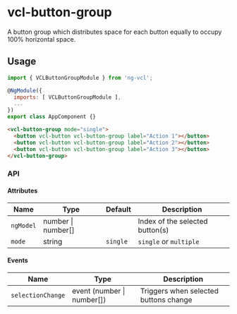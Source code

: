 # vcl-button-group

A button group which distributes space for each button equally to occupy 100% horizontal space.

## Usage

```js
import { VCLButtonGroupModule } from 'ng-vcl';

@NgModule({
  imports: [ VCLButtonGroupModule ],
  ...
})
export class AppComponent {}
```

```html
<vcl-button-group mode="single">
  <button vcl-button vcl-button-group label="Action 1"></button>
  <button vcl-button vcl-button-group label="Action 2"></button>
  <button vcl-button vcl-button-group label="Action 3"></button>
</vcl-button-group>
```

### API

#### Attributes

| Name                  | Type                           | Default  | Description
| --------------------- | ----------------------         | -------- |--------------
| `ngModel`             | number &#124; number[]         |          | Index of the selected button(s)
| `mode`                | string                         | `single` | `single` or `multiple`

#### Events

| Name                  | Type                           | Description
| -                     | -                              | -
| `selectionChange`     | event (number &#124; number[]) | Triggers when selected buttons change
